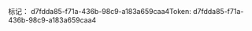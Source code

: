 <span data-ttu-id="21f41-101">标记： d7fdda85-f71a-436b-98c9-a183a659caa4</span><span class="sxs-lookup"><span data-stu-id="21f41-101">Token: d7fdda85-f71a-436b-98c9-a183a659caa4</span></span>